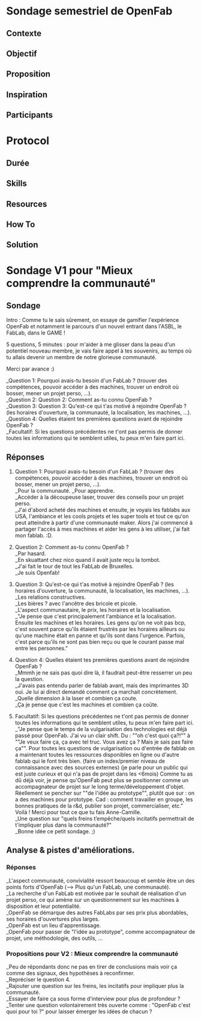 # Sondage semestriel de OpenFab

## Contexte
## Objectif
## Proposition
## Inspiration
## Participants

# Protocol

## Durée
## Skills
## Resources
## How To 
## Solution

# Sondage V1 pour "Mieux comprendre la communauté"  

## Sondage  
Intro : Comme tu le sais sûrement, on essaye de gamifier l'expérience OpenFab et 
notamment le parcours d'un nouvel entrant dans l'ASBL, le FabLab, dans le GAME !  

5 questions, 5 minutes : pour m'aider à me glisser dans la peau d'un potentiel nouveau membre, 
je vais faire appel à tes souvenirs, au temps où tu allais devenir un membre de notre glorieuse communauté.  

Merci par avance :)  

_Question 1: Pourquoi avais-tu besoin d'un FabLab ? (trouver des compétences, pouvoir accéder à des machines, trouver un endroit où bosser, mener un projet perso, ...).  
_Question 2: Question 2: Comment as-tu connu OpenFab ?  
_Question 3: Question 3: Qu'est-ce qui t'as motivé à rejoindre OpenFab ? (les horaires d'ouverture, la communauté, la localisation, les machines, ...).  
_Question 4: Quelles étaient tes premières questions avant de rejoindre OpenFab ?  
_Facultatif: Si les questions précédentes ne t'ont pas permis de donner toutes les informations qui te semblent utiles, tu peux m'en faire part ici.  

## Réponses  

1. Question 1: Pourquoi avais-tu besoin d'un FabLab ? (trouver des compétences, pouvoir accéder à des machines, trouver un endroit où bosser, mener un projet perso, ...).  
_Pour la communauté. 
_Pour apprendre.  
_Accéder à la découpeuse laser, trouver des conseils pour un projet perso.  
_J'ai d'abord acheté des machines et ensuite, je voyais les fablabs aux USA, 
l'ambiance et les cools projets et les super tools et tout ce qu'on peut atteindre à partir d'une communauté maker. 
Alors j'ai commencé à partager l'accès à mes machines et aider les gens à les utiliser, j'ai fait mon fablab. :D.  

2. Question 2: Comment as-tu connu OpenFab ?  
_Par hasard.  
_En skuattant chez nico quand il avait juste reçu la tombot.  
_J'ai fait le tour de tout les FabLab de Bruxelles.  
_Je suis Openfab!  

3. Question 3: Qu'est-ce qui t'as motivé à rejoindre OpenFab ? (les horaires d'ouverture, la communauté, la localisation, les machines, ...).  
_Les relations constructives.  
_Les bières ? avec l'ancêtre des bricole et picole.  
_L'aspect communautaire, le prix, les horaires et la localisation.  
_"Je pense que c'est principalement l'ambiance et la localisation. Ensuite les machines et les horaires. 
Les gens qu'on ne voit pas bcp, c'est souvent parce qu'ils étaient frustrés par les horaires ailleurs ou qu'une machine était en panne et qu'ils sont dans l'urgence. 
Parfois, c'est parce qu'ils ne sont pas bien reçu ou que le courant passe mal entre les personnes."  

4. Question 4: Quelles étaient tes premières questions avant de rejoindre OpenFab ?  
_Mmmh je ne sais pas quoi dire là, il faudrait peut-être resserrer un peu la question.  
_J'avais pas entendu parler de fablab avant, mais des imprimantes 3D oui. 
Je lui ai direct demandé comment ça marchait concrètement.  
_Quelle dimension à la laser et combien ça coute.  
_Ça je pense que c'est les machines et combien ça coûte.  

5. Facultatif: Si les questions précédentes ne t'ont pas permis de donner toutes les informations qui te semblent utiles, tu peux m'en faire part ici.  
_"Je pense que le temps de la vulgarisation des technologies est déjà passé pour OpenFab. J'ai vu un clair shift.
Du : ""oh c'est quoi ça?!"" à ""Je veux faire ça, ça avec tel truc. Vous avez ça ? Mais je sais pas faire ça"". 
Pour toutes les questions de vulgarisation ou d'entrée de fablab on a maintenant toutes les ressources disponibles en ligne ou d'autre fablab qui le font très bien. (faire un index/premier niveau de connaissance avec des sources externes) (je parle pour un public qui est juste curieux et qui n'a pas de projet dans les <6mois)
Comme tu as dû déjà voir, je pense qu'OpenFab peut plus se positionner comme un accompagnateur de projet sur le long terme/développement d'objet. Réellement se pencher sur ""de l'idée au prototype"", plutôt que sur : on a des machines pour prototype. Cad : comment travailler en groupe, les bonnes pratiques de la r&d, publier son projet, commercialiser, etc."
Voilà ! 
Merci pour tout ce que tu fais
Anne-Camille.  
_Une question sur "quels freins t’empêche/quels incitatifs permettrait de t'impliquer plus dans la communauté?"  
_Bonne idée ce petit sondage. ;)  

## Analyse & pistes d'améliorations.  

### Réponses
_L'aspect communauté, convivialité ressort beaucoup et semble être un des points forts d'OpenFab (--> Plus qu'un FabLab, une communauté).  
_La recherche d'un FabLab est motivée par le souhait de réalisation d'un projet perso, ce qui amène sur un questionnement sur les machines à disposition et leur potentialité.  
_OpenFab se démarque des autres FabLabs par ses prix plus abordables, ses horaires d'ouvertures plus larges.  
_OpenFab est un lieu d'apprentissage.  
_OpenFab pour passer de "l'idée au prototype", comme accompagnateur de projet, une méthodologie, des outils, ...    

### Propositions pour V2 : Mieux comprendre la communauté
_Peu de répondants donc ne pas en tirer de conclusions mais voir ça comme des signaux, des hypothèses à reconfirmer.  
_Repréciser le question 4.  
_Rajouter une question sur les freins, les incitatifs pour impliquer plus la communauté.  
_Essayer de faire ça sous forme d'interview pour plus de profondeur ?  
_Tenter une question volontairement très ouverte comme : "OpenFab c'est quoi pour toi ?" pour laisser émerger les idées de chacun ?  


